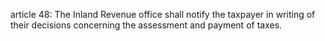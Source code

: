 article 48: 
The Inland Revenue office shall notify the taxpayer in writing of their decisions concerning the assessment and payment of taxes. 
<ul>
</ul>